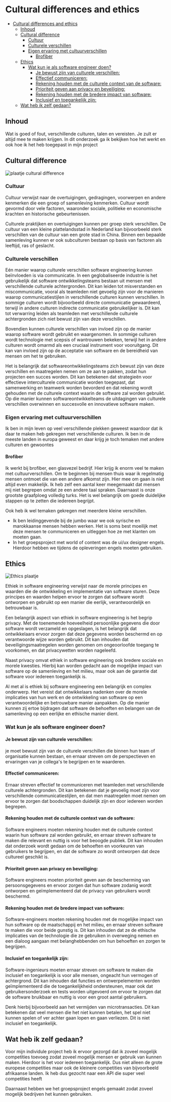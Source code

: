 # Cultural differences and ethics

- [Cultural differences and ethics](#cultural-differences-and-ethics)
  - [Inhoud](#inhoud)
  - [Cultural difference](#cultural-difference)
    - [Cultuur](#cultuur)
    - [Culturele verschillen](#culturele-verschillen)
    - [Eigen ervaring met cultuurverschillen](#eigen-ervaring-met-cultuurverschillen)
      - [Brofiber](#brofiber)
  - [Ethics](#ethics)
    - [Wat kun je als software engineer doen?](#wat-kun-je-als-software-engineer-doen)
      - [Je bewust zijn van culturele verschillen:](#je-bewust-zijn-van-culturele-verschillen)
      - [Effectief communiceren:](#effectief-communiceren)
      - [Rekening houden met de culturele context van de software:](#rekening-houden-met-de-culturele-context-van-de-software)
      - [Prioriteit geven aan privacy en beveiliging:](#prioriteit-geven-aan-privacy-en-beveiliging)
      - [Rekening houden met de bredere impact van software:](#rekening-houden-met-de-bredere-impact-van-software)
      - [Inclusief en toegankelijk zijn:](#inclusief-en-toegankelijk-zijn)
  - [Wat heb ik zelf gedaan?](#wat-heb-ik-zelf-gedaan)

## Inhoud

Wat is goed of fout, verschillende culturen, talen en vereisten. Je zult er altijd mee te maken krijgen. In dit onderzoek ga ik bekijken hoe het werkt en ook hoe ik het heb toegepast in mijn project

## Cultural difference

![plaatje cultural difference](https://i.pinimg.com/236x/3a/c1/6d/3ac16d0d2742b188eb6e87459d04e5d2--cat-tails-funny-jokes.jpg)

### Cultuur

Cultuur verwijst naar de overtuigingen, gedragingen, voorwerpen en andere kenmerken die een groep of samenleving kenmerken. Cultuur wordt gevormd door vele factoren, waaronder sociale, politieke en economische krachten en historische gebeurtenissen.

Culturele praktijken en overtuigingen kunnen per groep sterk verschillen. De cultuur van een kleine plattelandsstad in Nederland kan bijvoorbeeld sterk verschillen van de cultuur van een grote stad in China. Binnen een bepaalde samenleving kunnen er ook subculturen bestaan op basis van factoren als leeftijd, ras of geslacht.

### Culturele verschillen

Eén manier waarop culturele verschillen software engineering kunnen beïnvloeden is via communicatie. In een geglobaliseerde industrie is het gebruikelijk dat software ontwikkelingsteams bestaan uit mensen met verschillende culturele achtergronden. Dit kan leiden tot misverstanden en miscommunicatie, vooral als teamleden niet gevoelig zijn voor de manieren waarop communicatiestijlen in verschillende culturen kunnen verschillen. In sommige culturen wordt bijvoorbeeld directe communicatie gewaardeerd, terwijl in andere culturen indirecte communicatie gebruikelijker is. Dit kan tot verwarring leiden als teamleden met verschillende culturele achtergronden zich niet bewust zijn van deze verschillen.

Bovendien kunnen culturele verschillen van invloed zijn op de manier waarop software wordt gebruikt en waargenomen. In sommige culturen wordt technologie met scepsis of wantrouwen bekeken, terwijl het in andere culturen wordt omarmd als een cruciaal instrument voor vooruitgang. Dit kan van invloed zijn op de acceptatie van software en de bereidheid van mensen om het te gebruiken.

Het is belangrijk dat softwareontwikkelingsteams zich bewust zijn van deze verschillen en maatregelen nemen om ze aan te pakken, zodat hun projecten een succes worden. Dit kan betekenen dat strategieën voor effectieve interculturele communicatie worden toegepast, dat samenwerking en teamwerk worden bevorderd en dat rekening wordt gehouden met de culturele context waarin de software zal worden gebruikt. Op die manier kunnen softwareontwikkelteams de uitdagingen van culturele verschillen overwinnen en succesvolle en innovatieve software maken.

### Eigen ervaring met cultuurverschillen

Ik ben in mijn leven op veel verschillende plekken geweest waardoor dat ik daar te maken heb gekregen met verschillende culturen. Ik ben in de meeste landen in europa geweest en daar krijg je toch temaken met andere culturen en gewoontes

#### Brofiber

Ik werkt bij brofiber, een glasvezel bedrijf. Hier krijg ik enorm veel te maken met cultuurverschillen. Om te beginnen bij mensen thuis waar ik regelmatig mensen ontmoet die van een andere afkomst zijn. Hier mee om gaan is niet altijd even makkelijk. Ik heb zelf een aantal keer meegemaakt dat mensen mij niet begrepen omdat ze een andere taal spraken. Daarnaast is onze grootste graafploeg volledig turks. Het is wel belangrijk om goede duidelijke stappen op te zetten die iedereen begrijpt.

Ook heb ik wel temaken gekregen met meerdere kleine verschillen.

- Ik ben leidinggevende bij de jumbo waar we ook syrische en marokkaanse mensen hebben werken. Het is soms best moeilijk met deze mensen te communiceren en uitleggen hoe ze met klanten om moeten gaan.
- In het groepsproject met world of content was de ui/ux designer engels. Hierdoor hebben we tijdens de opleveringen engels moeten gebruiken.

## Ethics

![Ethics plaatje](https://www.radicalcompliance.com/wp-content/uploads/2018/04/meme-ethics.jpg)

Ethiek in software engineering verwijst naar de morele principes en waarden die de ontwikkeling en implementatie van software sturen. Deze principes en waarden helpen ervoor te zorgen dat software wordt ontworpen en gebruikt op een manier die eerlijk, verantwoordelijk en betrouwbaar is.

Een belangrijk aspect van ethiek in software engineering is het begrip privacy. Met de toenemende hoeveelheid persoonlijke gegevens die door software wordt verzameld en opgeslagen, is het belangrijk dat ontwikkelaars ervoor zorgen dat deze gegevens worden beschermd en op verantwoorde wijze worden gebruikt. Dit kan inhouden dat beveiligingsmaatregelen worden genomen om ongeoorloofde toegang te voorkomen, en dat privacywetten worden nageleefd.

Naast privacy omvat ethiek in software engineering ook bredere sociale en morele kwesties. Hierbij kan worden gedacht aan de mogelijke impact van software op de samenleving en het milieu, maar ook aan de garantie dat software voor iedereen toegankelijk is.

Al met al is ethiek bij software engineering een belangrijk en complex onderwerp. Het vereist dat ontwikkelaars nadenken over de morele implicaties van hun werk en de ontwikkeling van software op een verantwoordelijke en betrouwbare manier aanpakken. Op die manier kunnen zij ertoe bijdragen dat software de behoeften en belangen van de samenleving op een eerlijke en ethische manier dient.

### Wat kun je als software engineer doen?

#### Je bewust zijn van culturele verschillen:

je moet bewust zijn van de culturele verschillen die binnen hun team of organisatie kunnen bestaan, en ernaar streven om de perspectieven en ervaringen van je collega's te begrijpen en te waarderen.

#### Effectief communiceren:

Ernaar streven effectief te communiceren met teamleden met verschillende culturele achtergronden. Dit kan betekenen dat je gevoelig moet zijn voor verschillende communicatiestijlen, en dat men maatregelen moet nemen om ervoor te zorgen dat boodschappen duidelijk zijn en door iedereen worden begrepen.

#### Rekening houden met de culturele context van de software:

Software engineers moeten rekening houden met de culturele context waarin hun software zal worden gebruikt, en ernaar streven software te maken die relevant en nuttig is voor het beoogde publiek. Dit kan inhouden dat onderzoek wordt gedaan om de behoeften en voorkeuren van gebruikers te begrijpen, en dat de software zo wordt ontworpen dat deze cultureel geschikt is.

#### Prioriteit geven aan privacy en beveiliging:

Software engineers moeten prioriteit geven aan de bescherming van persoonsgegevens en ervoor zorgen dat hun software zodanig wordt ontworpen en geïmplementeerd dat de privacy van gebruikers wordt beschermd.

#### Rekening houden met de bredere impact van software:

Software-engineers moeten rekening houden met de mogelijke impact van hun software op de maatschappij en het milieu, en ernaar streven software te maken die voor beide gunstig is. Dit kan inhouden dat ze de ethische implicaties van de technologie die ze gebruiken in overweging nemen en een dialoog aangaan met belanghebbenden om hun behoeften en zorgen te begrijpen.

#### Inclusief en toegankelijk zijn:

Software-ingenieurs moeten ernaar streven om software te maken die inclusief en toegankelijk is voor alle mensen, ongeacht hun vermogen of achtergrond. Dit kan inhouden dat functies en ontwerpelementen worden geïmplementeerd die de toegankelijkheid ondersteunen, maar ook dat gebruikersonderzoek en tests worden uitgevoerd om ervoor te zorgen dat de software bruikbaar en nuttig is voor een groot aantal gebruikers.

Denk hierbij bijvoorbeeld aan het vermijden van microtransacties. Dit kan betekenen dat veel mensen die het niet kunnen betalen, het spel niet kunnen spelen of ver achter gaan lopen en gaan verliezen. Dit is niet inclusief en toegankelijk.

## Wat heb ik zelf gedaan?

Voor mijn individule project heb ik ervoor gezorgd dat ik zoveel mogelijk competities toevoeg zodat zoveel mogelijk mensen er gebruik van kunnen maken. Hierdoor is het voor iedereen toegankelijk. Dus niet alleen de grote europese competities maar ook de kleinere competities van bijvoorbeeld afrikaanse landen. Ik heb dus gezocht naar een API die super veel competities heeft

Daarnaast hebben we het groepsproject engels gemaakt zodat zoveel mogelijk bedrijven het kunnen gebruiken.
